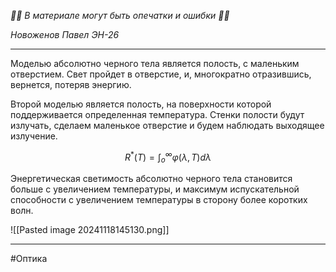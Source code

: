 *🚨🚨 В материале могут быть опечатки и ошибки 🚨🚨*

*Новоженов Павел*
*ЭН-26*

---

Моделью абсолютно черного тела является полость, с маленьким отверстием. Свет пройдет в отверстие, и, многократно отразившись, вернется, потеряв энергию. 

Второй моделью является полость, на поверхности которой поддерживается определенная температура. Стенки полости будут излучать, сделаем маленькое отверстие и будем наблюдать выходящее излучение.

$$R^*(T) = \int_o^\infty \varphi(\lambda, T)d\lambda$$

Энергетическая светимость абсолютно черного тела становится больше с увеличением температуры, и максимум испускательной способности с увеличением температуры в сторону более коротких волн.

![[Pasted image 20241118145130.png]]

---

#Оптика 